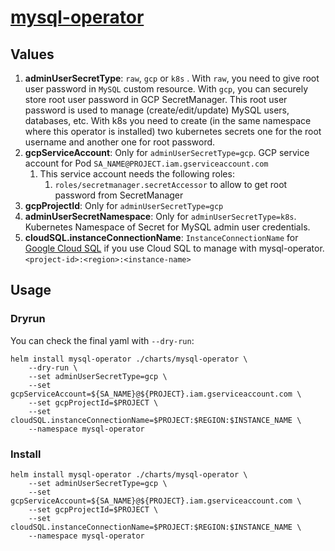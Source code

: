 # [mysql-operator](https://github.com/nakamasato/mysql-operator)

## Values

1. **adminUserSecretType**: `raw`, `gcp` or `k8s` . With `raw`, you need to give root user password in `MySQL` custom resource. With `gcp`, you can securely store root user password in GCP SecretManager. This root user password is used to manage (create/edit/update) MySQL users, databases, etc. With k8s you need to create (in the same namespace where this operator is installed) two kubernetes secrets one for the root username and another one for root password.
1. **gcpServiceAccount**: Only for `adminUserSecretType=gcp`. GCP service account for Pod `SA_NAME@PROJECT.iam.gserviceaccount.com`
    1. This service account needs the following roles:
        1. `roles/secretmanager.secretAccessor` to allow to get root password from SecretManager
1. **gcpProjectId**: Only for `adminUserSecretType=gcp`
1. **adminUserSecretNamespace**: Only for `adminUserSecretType=k8s`. Kubernetes Namespace of Secret for MySQL admin user credentials.
1. **cloudSQL.instanceConnectionName**: `InstanceConnectionName` for [Google Cloud SQL](https://cloud.google.com/sql/) if you use Cloud SQL to manage with mysql-operator. `<project-id>:<region>:<instance-name>`



## Usage

### Dryrun

You can check the final yaml with `--dry-run`:

```
helm install mysql-operator ./charts/mysql-operator \
    --dry-run \
    --set adminUserSecretType=gcp \
    --set gcpServiceAccount=${SA_NAME}@${PROJECT}.iam.gserviceaccount.com \
    --set gcpProjectId=$PROJECT \
    --set cloudSQL.instanceConnectionName=$PROJECT:$REGION:$INSTANCE_NAME \
    --namespace mysql-operator
```

### Install

```
helm install mysql-operator ./charts/mysql-operator \
    --set adminUserSecretType=gcp \
    --set gcpServiceAccount=${SA_NAME}@${PROJECT}.iam.gserviceaccount.com \
    --set gcpProjectId=$PROJECT \
    --set cloudSQL.instanceConnectionName=$PROJECT:$REGION:$INSTANCE_NAME \
    --namespace mysql-operator
```
